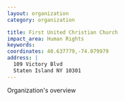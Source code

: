 ```yaml
---
layout: organization
category: organization

title: First United Christian Church
impact_area: Human Rights
keywords: 
coordinates: 40.637779,-74.079979
address: |
  109 Victory Blvd
  Staten Island NY 10301
---
```

Organization's overview
